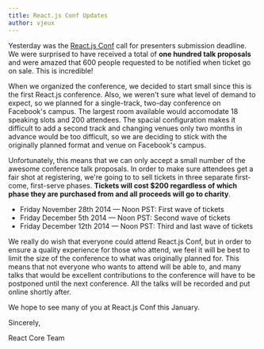 ```yaml
---
title: React.js Conf Updates
author: vjeux
---
```


Yesterday was the [React.js Conf](http://conf.reactjs.com/index.html) call for presenters submission deadline. We were
surprised to have received a total of **one hundred talk proposals** and were
amazed that 600 people requested to be notified when ticket go on sale. This is incredible!

When we organized the conference, we decided to start small since this is the
first React.js conference. Also, we weren't sure what level of demand to expect,
so we planned for a single-track, two-day conference on Facebook's campus. The
largest room available would accomodate 18 speaking slots and 200 attendees.
The spacial configuration makes it difficult to add a second track and changing
venues only two months in advance would be too difficult, so we are deciding to
stick with the originally planned format and venue on Facebook's campus.

Unfortunately, this means that we can only accept a small number of the awesome
conference talk proposals. In order to make sure attendees get a fair shot at
registering, we're going to to sell tickets in three separate first-come,
first-serve phases. **Tickets will cost $200 regardless of which phase they are
purchased from and all proceeds will go to charity**.

- Friday November 28th 2014 — Noon PST: First wave of tickets
- Friday December 5th 2014 — Noon PST: Second wave of tickets
- Friday December 12th 2014 — Noon PST: Third and last wave of tickets

We really do wish that everyone could attend React.js Conf, but in order to
ensure a quality experience for those who attend, we feel it will be best to
limit the size of the conference to what was originally planned for. This means
that not everyone who wants to attend will be able to, and many talks that
would be excellent contributions to the conference will have to be postponed
until the next conference. All the talks will be recorded and put online shortly after.

We hope to see many of you at React.js Conf this January.

Sincerely,

React Core Team
